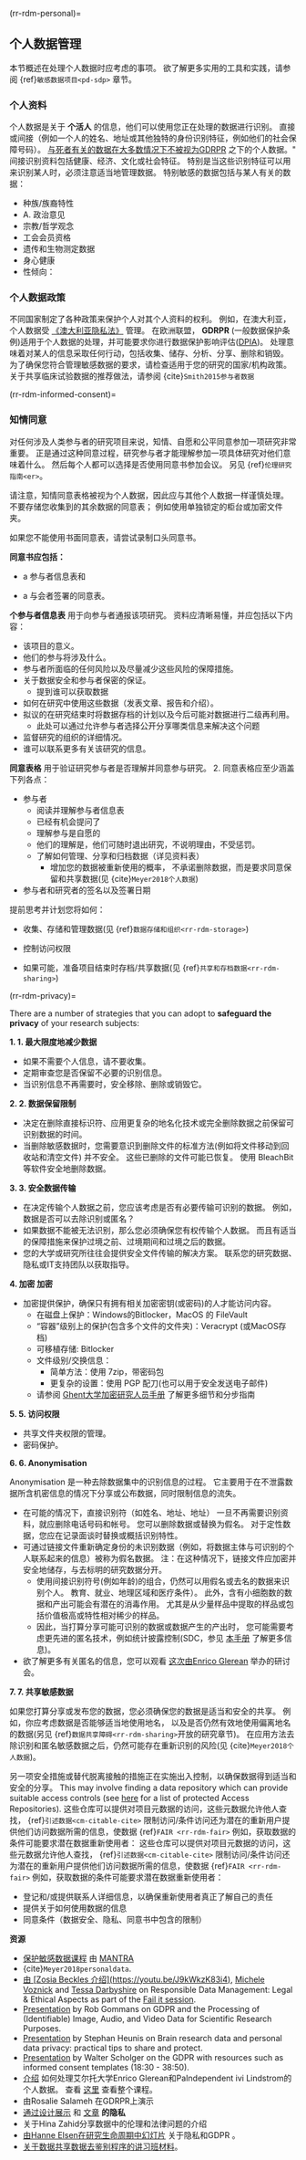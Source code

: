 (rr-rdm-personal)=

## 个人数据管理
本节概述在处理个人数据时应考虑的事项。 欲了解更多实用的工具和实践，请参阅 {ref}`敏感数据项目<pd-sdp>` 章节。

### 个人资料

个人数据是关于 **个活人** 的信息，他们可以使用您正在处理的数据进行识别。 直接或间接（例如一个人的姓名、地址或其他独特的身份识别特征，例如他们的社会保障号码）。 [与死者有关的数据在大多数情况下不被视为GDRPR](https://gdpr.eu/eu-gdpr-personal-data/) 之下的个人数据。" 间接识别资料包括健康、经济、文化或社会特征。 特别是当这些识别特征可以用来识别某人时，必须注意适当地管理数据。 特别敏感的数据包括与某人有关的数据：
* 种族/族裔特性
* A. 政治意见
* 宗教/哲学观念
* 工会会员资格
* 遗传和生物测定数据
* 身心健康
* 性倾向：

### 个人数据政策
不同国家制定了各种政策来保护个人对其个人资料的权利。 例如，在澳大利亚，个人数据受 [《澳大利亚隐私法》](https://www.oaic.gov.au/privacy/the-privacy-act/) 管理。 在欧洲联盟， **GDRPR** (一般数据保护条例)适用于个人数据的处理，并可能要求你进行数据保护影响评估([DPIA](https://youtu.be/YRiCb3unz3g?t=988))。 处理意味着对某人的信息采取任何行动，包括收集、储存、分析、分享、删除和销毁。 为了确保您符合管理敏感数据的要求，请检查适用于您的研究的国家/机构政策。 关于共享临床试验数据的推荐做法，请参阅 {cite}`Smith2015参与者数据`


(rr-rdm-informed-consent)=

### 知情同意

对任何涉及人类参与者的研究项目来说，知情、自愿和公平同意参加一项研究非常重要。 正是通过这种同意过程，研究参与者才能理解参加一项具体研究对他们意味着什么。 然后每个人都可以选择是否使用同意书参加会议。 另见 {ref}`伦理研究指南<er>`。

请注意，知情同意表格被视为个人数据，因此应与其他个人数据一样谨慎处理。 不要存储您收集到的其余数据的同意表； 例如使用单独锁定的柜台或加密文件夹。

如果您不能使用书面同意表，请尝试录制口头同意书。

**同意书应包括：**

* a 参与者信息表和

* a 与会者签署的同意表。

**个参与者信息表** 用于向参与者通报该项研究。 资料应清晰易懂，并应包括以下内容：
* 该项目的意义。
* 他们的参与将涉及什么。
* 参与者所面临的任何风险以及尽量减少这些风险的保障措施。
* 关于数据安全和参与者保密的保证。
   * 提到谁可以获取数据
* 如何在研究中使用这些数据（发表文章、报告和介绍）。
* 拟议的在研究结束时将数据存档的计划以及今后可能对数据进行二级再利用。
    * 此处可以通过允许参与者选择公开分享哪类信息来解决这个问题
* 监督研究的组织的详细情况。
* 谁可以联系更多有关该研究的信息。

**同意表格** 用于验证研究参与者是否理解并同意参与研究。 2. 同意表格应至少涵盖下列各点：
* 参与者
    * 阅读并理解参与者信息表
    * 已经有机会提问了
    * 理解参与是自愿的
    * 他们的理解是，他们可随时退出研究，不说明理由，不受惩罚。
    * 了解如何管理、分享和归档数据（详见资料表）
       * 增加您的数据被重新使用的概率， 不承诺删除数据，而是要求同意保留和共享数据(见 {cite}`Meyer2018个人数据`)
* 参与者和研究者的签名以及签署日期

提前思考并计划您将如何：

* 收集、存储和管理数据(见 {ref}`数据存储和组织<rr-rdm-storage>`)

* 控制访问权限

* 如果可能，准备项目结束时存档/共享数据(见 {ref}`共享和存档数据<rr-rdm-sharing>`)


(rr-rdm-privacy)=

There are a number of strategies that you can adopt to **safeguard the privacy** of your research subjects:

**1. 1. 最大限度地减少数据**

* 如果不需要个人信息，请不要收集。
* 定期审查您是否保留不必要的识别信息。
* 当识别信息不再需要时，安全移除、删除或销毁它。

**2. 2. 数据保留限制**
* 决定在删除直接标识符、应用更复杂的地名化技术或完全删除数据之前保留可识别数据的时间。
* 当删除敏感数据时，您需要意识到删除文件的标准方法(例如将文件移动到回收站和清空文件) 并不安全。 这些已删除的文件可能已恢复。 使用 BleachBit 等软件安全地删除数据。

**3. 3. 安全数据传输**
* 在决定传输个人数据之前，您应该考虑是否有必要传输可识别的数据。 例如，数据是否可以去除识别或匿名？
* 如果数据不能被无法识别，那么您必须确保您有权传输个人数据。 而且有适当的保障措施来保护过境之前、过境期间和过境之后的数据。
* 您的大学或研究所往往会提供安全文件传输的解决方案。 联系您的研究数据、隐私或IT支持团队以获取指导。

**4. 加密 加密**
* 加密提供保护，确保只有拥有相关加密密钥(或密码)的人才能访问内容。
    * 在磁盘上保护：Windows的Bitlocker，MacOS 的 FileVault
    * “容器”级别上的保护(包含多个文件的文件夹)：Veracrypt (或MacOS存档)
    * 可移植存储: Bitlocker
    * 文件级别/交换信息：
      * 简单方法：使用 7zip，带密码包
      * 更复杂的设置：使用 PGP 配刀(也可以用于安全发送电子邮件)
    * 请参阅 [Ghent大学加密研究人员手册](https://osf.io/nx8km/) 了解更多细节和分步指南

**5. 5. 访问权限**
* 共享文件夹权限的管理。
* 密码保护。


**6. 6. Anonymisation**

Anonymisation 是一种去除数据集中的识别信息的过程。 它主要用于在不泄露数据所含机密信息的情况下分享或公布数据，同时限制信息的流失。
* 在可能的情况下，直接识别符（如姓名、地址、地址） 一旦不再需要识别资料，就应删除电话号码和帐号。 您可以删除数据或替换为假名。 对于定性数据，您应在记录面谈时替换或概括识别特性。
* 可通过链接文件重新确定身份的未识别数据（例如，将数据主体与可识别的个人联系起来的信息）被称为假名数据。 注：在这种情况下，链接文件应加密并安全地储存，与去标明的研究数据分开。
  * 使用间接识别符号(例如年龄)的组合，仍然可以用假名或去名的数据来识别个人。 教育、就业、地理区域和医疗条件）。 此外，含有小细胞数的数据和产出可能会有潜在的消毒作用。 尤其是从少量样品中提取的样品或包括价值极高或特性相对稀少的样品。
   * 因此，当打算分享可能可识别的数据或数据产生的产出时， 您可能需要考虑更先进的匿名技术，例如统计披露控制(SDC，参见 [本手册](https://securedatagroup.org/sdc-handbook/) 了解更多信息)。
* 欲了解更多有关匿名的信息，您可以观看 [这次由Enrico Glerean](https://www.youtube.com/watch?v=ILXeA4fx3cI) 举办的研讨会。

**7. 7. 共享敏感数据**

如果您打算分享或发布您的数据，您必须确保您的数据是适当和安全的共享。 例如，你应考虑数据是否能够适当地使用地名， 以及是否仍然有效地使用偏离地名的数据(另见 {ref}`数据共享障碍<rr-rdm-sharing>`开放的研究章节)。 在应用方法去除识别和匿名敏感数据之后，仍然可能存在重新识别的风险(见 {cite}`Meyer2018个人数据`)。

另一项安全措施或替代脱离接触的措施正在实施出入控制，以确保数据得到适当和安全的分享。 This may involve finding a data repository which can provide suitable access controls (see [here](https://osf.io/tvyxz/wiki/8.%20Approved%20Protected%20Access%20Repositories/) for a list of protected Access Repositories). 这些仓库可以提供对项目元数据的访问，这些元数据允许他人查找， {ref}`引述数据<cm-citable-cite>` 限制访问/条件访问还为潜在的重新用户提供他们访问数据所需的信息，使数据 {ref}`FAIR <rr-rdm-fair>` 例如，获取数据的条件可能要求潜在数据重新使用者： 这些仓库可以提供对项目元数据的访问，这些元数据允许他人查找， {ref}`引述数据<cm-citable-cite>` 限制访问/条件访问还为潜在的重新用户提供他们访问数据所需的信息，使数据 {ref}`FAIR <rr-rdm-fair>` 例如，获取数据的条件可能要求潜在数据重新使用者：
  * 登记和/或提供联系人详细信息，以确保重新使用者真正了解自己的责任
  * 提供关于如何使用数据的信息
  * 同意条件（数据安全、隐私、同意书中包含的限制）

**资源**
* [保护敏感数据课程](https://mantra.edina.ac.uk/protectionrightsandaccess) 由 [MANTRA](https://mantra.edina.ac.uk)
* {cite}`Meyer2018personaldata`.
* [由 \[Zosia Beckles 介绍\](https://youtu.be/J9kWkzK83i4)](https://www.youtube.com/watch?v=J9kWkzK83i4&list=PLyeHH3bEQqIbgbw75gheV27nFF2ctPPpR&index=1), [Michele Voznick](https://youtu.be/w5v5d6r6irs) and [Tessa Darbyshire](https://youtu.be/jEFu1ykVI_I) on Responsible Data Management: Legal & Ethical Aspects as part of the [Fail it session](https://www.youtube.com/c/AI4ScientificDiscovery).
* [Presentation](https://www.youtube.com/watch?v=H2mv6q4WwOU&) by Rob Gommans on GDPR and the Processing of (Identifiable) Image, Audio, and Video Data for Scientific Research Purposes.
* [Presentation](https://youtu.be/_3bufely0c0) by Stephan Heunis on Brain research data and personal data privacy: practical tips to share and protect.
* [Presentation](https://youtu.be/eAKhI0qde2w?t=1104) by Walter Scholger on the GDPR with resources such as informed consent templates (18:30 - 38:50).
* [介绍](https://www.youtube.com/watch?v=PSe2V1KTQ8w&) 如何处理艾尔托大学Enrico Glerean和PaIndependent ivi Lindstrom的个人数据。 查看 [这里](https://www.aalto.fi/en/services/rdm-training) 查看整个课程。
* 由Rosalie Salameh 在GDRPR上演示
* [通过设计展示](https://vimeo.com/362161972) 和 [文章](https://www.smashingmagazine.com/2017/07/privacy-by-design-framework/) **的隐私**
* 关于Hina Zahid分享数据中的伦理和法律问题的介绍
* [由Hanne Elsen在研究生命周期中幻灯片](https://osf.io/5xhya/) 关于隐私和GDPR 。
* [关于数据共享数据去鉴别程序的讲习班材料](https://osf.io/em3da/)。
